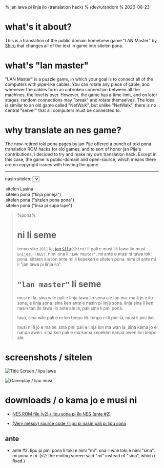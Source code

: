 % jan lawa pi linja ilo (translation hack)
% /dev/urandom
% 2020-08-23

# what's it about?

This is a translation of the public domain homebrew game "LAN Master" by
[Shiru](http://shiru.untergrund.net/) that changes all of the text in game into
sitelen pona.

# what's "lan master"

"LAN Master" is a puzzle game, in which your goal is to connect all of the
computers with pipe-like cables. You can rotate any piece of cable, and whenever
the cables form an unbroken connection between all the machines, the level is
over. However, the game has a time limit, and on later stages, random
connections may "break" and rotate themselves. The idea is similar to an old
game called "NetWalk", but unlike "NetWalk", there is no central "server" that
all computers must be connected to.

# why translate an nes game?

The now-retired toki pona pages by jan Pije offered a bunch of toki pona translation ROM
hacks for old games, and to sort of honor jan Pije's contributions, I decided to
try and make my own translation hack. Except in this case, the game is
public-domain and open-source, which means there are no copyright issues with
hosting the game.

---

<label for="sitelen_pona">nasin sitelen:</label>
<select onchange="toggle_sitelen_pona(this.value)" name="sitelen_pona" id="sitelen_pona">
  <option value="" selected>sitelen Lasina</option>
  <option value="pimeja">sitelen pona ("linja pimeja")</option>
  <option value="ponapona">sitelen pona ("sitelen pona pona")</option>
  <option value="supalape">sitelen pona ("insa pi supa lape")</option>
</select>

> %pona%
> # ni li seme
>
> tenpo sike `2011` la, [jan `Silu`](http://shiru.untergrund.net)`(Shiru)`
> li pali e musi lili tawa ilo musi `Enijesu (NES)`. nimi ona li
> `"LAN Master"`. mi ante e
> musi ni tawa toki pona.  sitelen ale lon ante mi li kepeken e sitelen pona.
> nimi pi ante mi li "jan lawa pi linja ilo".
>
> # `"lan master"` li seme
>
> musi ni la, sina wile pali e linja tawa ilo sona ale lon ma. ma li jo e ilo
> sona, e linja sona. sina ken ante e nasin pi linja sona. linja sina li ken
> nasin tan ilo tawa ilo ante ale la, pali sina li pini pona.
>
> taso, sina wile pali e ni lon tenpo lili. tenpo ni li pini la, musi li pini
> ike.
>
> musi ni li jo e ma `50`. sina pini pali e linja lon ma wan la, sina kama jo e
> nanpa awen. sina ken pali e ma kama kepeken nanpa awen lon tenpo ale.
>

# screenshots / sitelen

![Title Screen / lipu lawa](/tokipona/jan_lawa_title.png)

![Gameplay / lipu musi](/tokipona/jan_lawa_gameplay.png)

# downloads / o kama jo e musi ni

* [NES ROM file (v2) / lipu sona pi ilo NES (ante #2)](/tokipona/jan_lawa.nes)

* [(Very messy) source code / lipu pi nasin pali pi lipu sona](/tokipona/jan_lawa_src.tar.gz)

## ante

* ante #2: lipu pi pini pona li toki e nimi "mi". ona li wile toki e nimi
  "sina". mi pona e ni. (v2: the ending screen said "mi" instead of "sina", which i
  fixed.)
